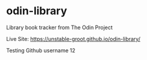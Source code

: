 # odin-library
Library book tracker from The Odin Project

Live Site: https://unstable-groot.github.io/odin-library/

Testing Github username 12


